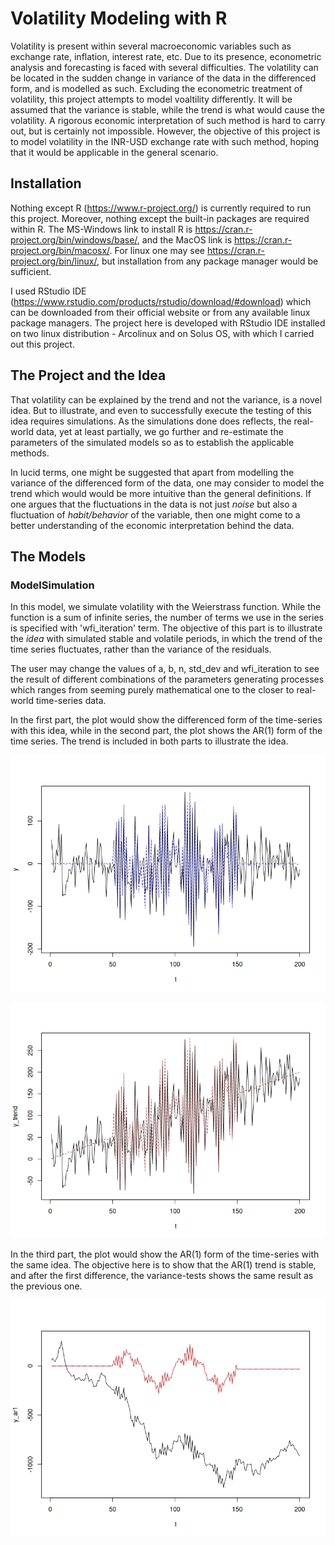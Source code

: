 # Volatility Modeling with R

Volatility is present within several macroeconomic variables such as exchange rate, inflation, interest rate, etc. Due to its presence, econometric analysis and forecasting is faced with several difficulties. The volatility can be located in the sudden change in variance of the data in the differenced form, and is modelled as such. Excluding the econometric treatment of volatility, this project attempts to model voaltility differently. It will be assumed that the variance is stable, while the trend is what would cause the volatility. A rigorous economic interpretation of such method is hard to carry out, but is certainly not impossible. However, the objective of this project is to model volatility in the INR-USD exchange rate with such method, hoping that it would be applicable in the general scenario.

## Installation

Nothing except R (https://www.r-project.org/) is currently required to run this project. Moreover, nothing except the built-in packages are required within R. The MS-Windows link to install R is https://cran.r-project.org/bin/windows/base/, and the MacOS link is https://cran.r-project.org/bin/macosx/. For linux one may see https://cran.r-project.org/bin/linux/, but installation from any package manager would be sufficient.

I used RStudio IDE (https://www.rstudio.com/products/rstudio/download/#download) which can be downloaded from their official website or from any available linux package managers. The project here is developed with RStudio IDE installed on two linux distribution - Arcolinux and on Solus OS, with which I carried out this project.

## The Project and the Idea

That volatility can be explained by the trend and not the variance, is a novel idea. But to illustrate, and even to successfully execute the testing of this idea requires simulations. As the simulations done does reflects, the real-world data, yet at least partially, we go further and re-estimate the parameters of the simulated models so as to establish the applicable methods.

In lucid terms, one might be suggested that apart from modelling the variance of the differenced form of the data, one may consider to model the trend which would would be more intuitive than the general definitions. If one argues that the fluctuations in the data is not just _noise_ but also a fluctuation of _habit/behavior_ of the variable, then one might come to a better understanding of the economic interpretation behind the data.

## The Models

### ModelSimulation

In this model, we simulate volatility with the Weierstrass function. While the function is a sum of infinite series, the number of terms we use in the series is specified with 'wfi_iteration' term. The objective of this part is to illustrate the _idea_ with simulated stable and volatile periods, in which the trend of the time series fluctuates, rather than the variance of the residuals.

The user may change the values of a, b, n, std_dev and wfi_iteration to see the result of different combinations of the parameters generating processes which ranges from seeming purely mathematical one to the closer to real-world time-series data.

In the first part, the plot would show the differenced form of the time-series with this idea, while in the second part, the plot shows the AR(1) form of the time series. The trend is included in both parts to illustrate the idea.

![alt text](https://github.com/bosetridib/Volatility_Modelling/blob/main/ModelSimulation1.jpeg)


![alt text](https://github.com/bosetridib/Volatility_Modelling/blob/main/ModelSimulation2.jpeg)

In the third part, the plot would show the AR(1) form of the time-series with the same idea. The objective here is to show that the AR(1) trend is stable, and after the first difference, the variance-tests shows the same result as the previous one.

![alt text](https://github.com/bosetridib/Volatility_Modelling/blob/main/ModelSimulation3.jpeg)
